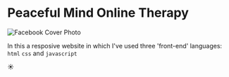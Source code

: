 # **P**eaceful **M**ind **O**nline **T**herapy

![Facebook Cover Photo](https://user-images.githubusercontent.com/79776115/156761964-287617bc-42df-44e5-a065-a69ccb1a7818.png)

In this a resposive website in which I've used three 'front-end' languages: `html` `css` and `javascript` 

:sunny:
